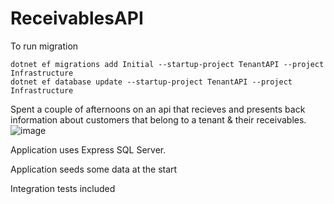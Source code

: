 # ReceivablesAPI

To run migration
```
dotnet ef migrations add Initial --startup-project TenantAPI --project Infrastructure
dotnet ef database update --startup-project TenantAPI --project Infrastructure
```

Spent a couple of afternoons on an api that recieves and presents back information about customers that belong to a tenant & their receivables. 
![image](https://github.com/momoalin/ReceivablesAPI/assets/95264135/871baf1e-0fce-4298-a71b-05a43cea3ca1)


Application uses Express SQL Server.

Application seeds some data at the start 

Integration tests included
